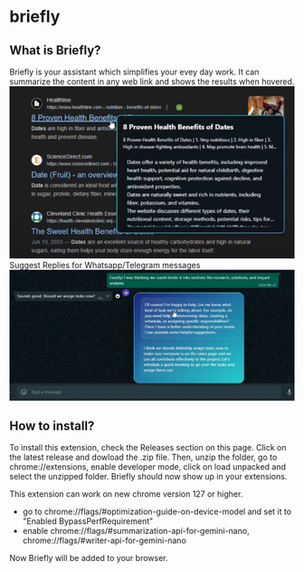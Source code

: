 # briefly

## What is Briefly?
Briefly is your assistant which simplifies your evey day work. It can summarize the content in any web link and shows the results when hovered.
<br>
![alt text](image.png)
Suggest Replies for Whatsapp/Telegram messages
<br>
![alt text](image-1.png)

## How to install?
To install this extension, check the Releases section on this page. Click on the latest release and dowload the .zip file. Then, unzip the folder, go to chrome://extensions, enable developer mode, click on load unpacked and select the unzipped folder. Briefly should now show up in your extensions.

This extension can work on new chrome version 127 or higher.
- go to chrome://flags/#optimization-guide-on-device-model and set it to "Enabled BypassPerfRequirement"
- enable chrome://flags/#summarization-api-for-gemini-nano, chrome://flags/#writer-api-for-gemini-nano

Now Briefly will be added to your browser.